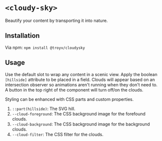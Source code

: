 # `<cloudy-sky>`

Beautify your content by transporting it into nature.

## Installation

Via npm: `npm install @troyv/cloudysky`

## Usage

Use the default slot to wrap any content in a scenic view. Apply the boolean `[hillside]` attribute to be placed in a field. Clouds will appear based on an intersection observer so animations aren't running when they don't need to. A button in the top right of the component will turn off/on the clouds.

Styling can be enhanced with CSS parts and custom properties.

1. `::part(hillside)`: The SVG hill.
2. `--cloud-foreground`: The CSS background image for the forefound clouds.
3. `--cloud-background`: The CSS background image for the background clouds.
4. `--cloud-filter`: The CSS filter for the clouds.
